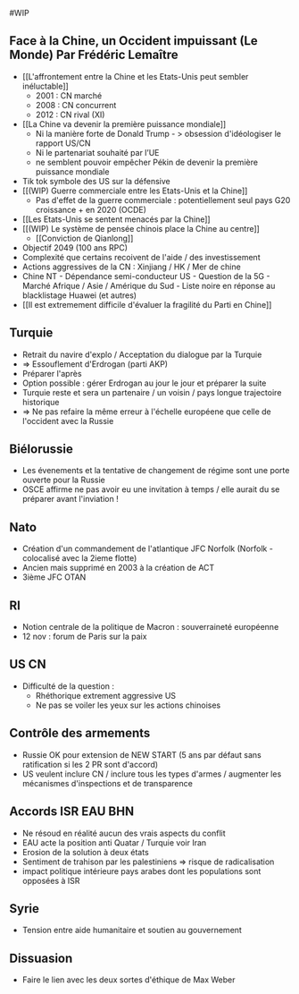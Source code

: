 #WIP 

## Face à la Chine, un Occident impuissant (Le Monde) Par Frédéric Lemaître

- [[L'affrontement entre la Chine et les Etats-Unis peut sembler inéluctable]]
	- 2001 : CN marché
	- 2008 : CN concurrent
	- 2012 : CN rival (XI)
- [[La Chine va devenir la première puissance mondiale]]
	- Ni la manière forte de Donald Trump - > obsession d'idéologiser le rapport US/CN
	- Ni le partenariat souhaité par l’UE 
	- ne semblent pouvoir empêcher Pékin de devenir la première puissance mondiale
- Tik tok symbole des US sur la défensive
- [[(WIP) Guerre commerciale entre les Etats-Unis et la Chine]]
	- Pas d'effet de la guerre commerciale : potentiellement seul pays G20 croissance + en 2020 (OCDE)
- [[Les Etats-Unis se sentent menacés par la Chine]]
- [[(WIP) Le système de pensée chinois place la Chine au centre]]
	- [[Conviction de Qianlong]]
- Objectif 2049 (100 ans RPC)
- Complexité que certains recoivent de l'aide / des investissement 
- Actions aggressives de la CN : Xinjiang / HK / Mer de chine
- Chine NT 
	   - Dépendance semi-conducteur US
	   - Question de la 5G
	   - Marché Afrique / Asie / Amérique du Sud
	   - Liste noire en réponse au blacklistage Huawei (et autres)
- [[Il est extremement difficile d'évaluer la fragilité du Parti en Chine]]


## Turquie

- Retrait du navire d'explo / Acceptation du dialogue par la Turquie
- => Essouflement d'Erdrogan (parti AKP)
- Préparer l'après
- Option possible : gérer Erdrogan au jour le jour et préparer la suite
- Turquie reste et sera un partenaire / un voisin / pays longue trajectoire historique
- => Ne pas refaire la même erreur à l'échelle européene que celle de l'occident avec la Russie

## Biélorussie

- Les évenements et la tentative de changement de régime sont une porte ouverte pour la Russie
- OSCE affirme ne pas avoir eu une invitation à temps / elle aurait du se préparer avant l'inviation !

## Nato

- Création d'un commandement de l'atlantique JFC Norfolk (Norfolk - colocalisé avec la 2ieme flotte) 
- Ancien mais supprimé en 2003 à la création de ACT
- 3ième JFC OTAN

## RI

- Notion centrale de la politique de Macron : souverraineté européenne
- 12 nov : forum de Paris sur la paix

## US CN

- Difficulté de la question : 
   - Rhéthorique extrement aggressive US
   - Ne pas se voiler les yeux sur les actions chinoises
   
## Contrôle des armements 

- Russie OK pour extension de NEW START (5 ans par défaut sans ratification si les 2 PR sont d'accord)
- US veulent inclure CN / inclure tous les types d'armes / augmenter les mécanismes d'inspections et de transparence

## Accords ISR EAU BHN

- Ne résoud en réalité aucun des vrais aspects du conflit
- EAU acte la position anti Quatar / Turquie voir Iran
- Erosion de la solution à deux états
- Sentiment de trahison par les palestiniens => risque de radicalisation
- impact politique intérieure pays arabes dont les populations sont opposées à ISR

## Syrie

- Tension entre aide humanitaire et soutien au gouvernement

## Dissuasion

- Faire le lien avec les deux sortes d'éthique de Max Weber